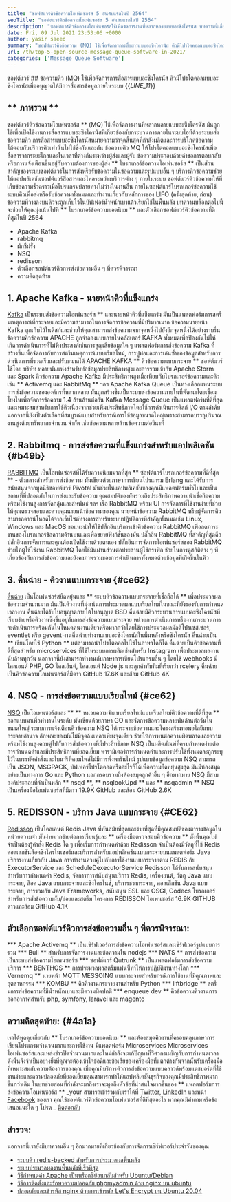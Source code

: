 ```yaml
---
title: "ซอฟต์แวร์คิวข้อความโอเพ่นซอร์ส 5 อันดับแรกในปี 2564" 
seoTitle: "ซอฟต์แวร์คิวข้อความโอเพ่นซอร์ส 5 อันดับแรกในปี 2564" 
description: "ซอฟต์แวร์คิวข้อความโอเพ่นซอร์สใช้เพื่อจัดการงานที่หลากหลายแบบอะซิงโครนัส บทความนี้เกี่ยวกับซอฟต์แวร์คิวข้อความโอเพ่นซอร์ส 5 อันดับแรก" 
date: Fri, 09 Jul 2021 23:53:06 +0000
author: yasir saeed
summary: "ซอฟต์แวร์คิวข้อความ (MQ) ใช้เพื่อจัดการการสื่อสารแบบอะซิงโครนัส คิวมีโปรโตคอลแบบอะซิงโครนัสเพื่ออนุญาตให้มีการสื่อสารข้อมูลภายในระบบ" 
url: /th/top-5-open-source-message-queue-software-in-2021/
categories: ['Message Queue Software']
---
```


ซอฟต์แวร์ ## ข้อความคิว (MQ) ใช้เพื่อจัดการการสื่อสารแบบอะซิงโครนัส คิวมีโปรโตคอลแบบอะซิงโครนัสเพื่ออนุญาตให้มีการสื่อสารข้อมูลภายในระบบ
{{_LINE_11_}}

## ** ภาพรวม **
ซอฟต์แวร์คิวข้อความโอเพ่นซอร์ส ** (MQ) ใช้เพื่อจัดการงานที่หลากหลายแบบอะซิงโครนัส มันถูกใช้เพื่อเปิดใช้งานการสื่อสารแบบอะซิงโครนัสที่เกี่ยวข้องกับกระบวนการภายในระบบไอทีด้วยระบบส่งข้อความคิว การสื่อสารแบบอะซิงโครนัสหมายความว่าจุดสิ้นสุดที่กำลังผลิตและการบริโภคข้อความโต้ตอบกับบริการคิวเท่านั้นไม่ใช่ซึ่งกันและกัน ข้อความคิว MQ ให้โปรโตคอลแบบอะซิงโครนัสเพื่อสื่อสารจากระยะไกลและในเวลาที่ต่างกันระหว่างผู้ส่งและผู้รับ ข้อความประกอบด้วยคำขอการตอบกลับหรือการแจ้งเตือนขึ้นอยู่กับความต้องการของผู้ส่ง
** โบรกเกอร์ข้อความโอเพ่นซอร์ส ** เป็นส่วนสำคัญของระบบซอฟต์แวร์ในการส่งหรือรับข้อความในข้อความและรูปแบบอื่น ๆ บริการคิวข้อความช่วยให้แอปพลิเคชันซอฟต์แวร์สื่อสารและไหลระหว่างบริการต่าง ๆ ภายในระบบ ซอฟต์แวร์คิวข้อความให้ที่เก็บข้อความชั่วคราวเมื่อโปรแกรมปลายทางไม่ว่างในงานอื่น ภายในซอฟต์แวร์โบรกเกอร์ข้อความใช้ระบบคิวเพื่อส่งหรือรับข้อความทั้งหมดและทำงานเกี่ยวกับหลักการของ LIFO (ครั้งสุดท้าย, ก่อน) ข้อความที่วางลงบนคิวจะถูกเก็บไว้ในบัฟเฟอร์น้ำหนักเบาแล้วเรียกใช้ในพื้นหลัง
บทความบล็อกต่อไปนี้จะช่วยให้คุณมุ่งเน้นไปที่ ** โบรกเกอร์ข้อความยอดนิยม ** และตัวเลือกซอฟต์แวร์คิวข้อความที่ดีที่สุดในปี 2564
  * Apache Kafka
  * rabbitmq
  * ผักชีฝรั่ง
  * NSQ
  * redisson
  * ตัวเลือกซอฟต์แวร์คิวการส่งข้อความอื่น ๆ ที่ควรพิจารณา
  * ความคิดสุดท้าย

## 1. Apache Kafka - นายหน้าคิวที่แข็งแกร่ง
[Kafka][1] เป็นระบบส่งข้อความโอเพ่นซอร์ส ** และนายหน้าคิวที่แข็งแกร่ง มันเป็นแพลตฟอร์มการสตรีมเหตุการณ์ที่กระจายและมีความสามารถในการจัดการข้อความที่มีปริมาณมาก ข้อความนายหน้า Kafka ถูกเก็บไว้ในดิสก์และช่วยให้คุณสามารถส่งข้อความจากจุดหนึ่งไปยังอีกจุดหนึ่งได้อย่างราบรื่น ข้อความคิวข้อความ APACHE ถูกจำลองแบบภายในคลัสเตอร์ KAFKA ทั้งหมดเพื่อป้องกันไม่ให้เกิดการดำเนินการที่ไม่พึงประสงค์เช่นการสูญเสียข้อมูลใด ๆ แพลตฟอร์มการส่งข้อความ Kafka ที่สร้างขึ้นเพื่อจัดการกับการสตรีมเหตุการณ์แบบเรียลไทม์, การปูท่อและการเล่นซ้ำของข้อมูลสำหรับการดำเนินการที่รวดเร็วและปรับขนาดได้
APACHE KAFKA ** คิวข้อความแบบกระจาย ** ซอฟต์แวร์ใช้โดย บริษัท หลายพันแห่งสำหรับท่อข้อมูลประสิทธิภาพสูงและการรวมเข้ากับ Apache Storm และ Spark คิวข้อความ Apache Kafka มีประสิทธิภาพสูงเมื่อเทียบกับโบรกเกอร์ข้อความและคิวเช่น ** Activemq และ RabbitMq ** ฯลฯ Apache Kafka Queue เป็นทางเลือกแทนระบบการส่งข้อความขององค์กรที่หลากหลาย มันถูกสร้างขึ้นเป็นระบบส่งข้อความภายในที่พัฒนาโดยเชื่อมโยงในเพื่อจัดการข้อความ 1.4 ล้านล้านต่อวัน Kafka Message Queue เป็นแพลตฟอร์มที่ดีที่สุดและเหมาะสมสำหรับการใช้คิวเนื่องจากช่วยเพิ่มประสิทธิภาพโดยใช้การดำเนินการดิสก์ I/O ตามลำดับ นอกจากนี้ยังเป็นตัวเลือกที่สมบูรณ์แบบสำหรับกรณีการใช้ข้อมูลขนาดใหญ่เพราะสามารถบรรลุปริมาณงานสูงด้วยทรัพยากรจำนวน จำกัด เช่นข้อความหลายล้านข้อความต่อวินาที

## 2. Rabbitmq - การส่งข้อความที่แข็งแกร่งสำหรับแอปพลิเคชัน {#b49b}
[RABBITMQ][2] เป็นโอเพ่นซอร์สที่ได้รับความนิยมมากที่สุด ** ซอฟต์แวร์โบรกเกอร์ข้อความที่ดีที่สุด ** - ตัวกลางสำหรับการส่งข้อความ มันเขียนด้วยภาษาการเขียนโปรแกรม Erlang และได้รับการสนับสนุนจากมูลนิธิซอฟต์แวร์ Pivotal มันช่วยให้แอปพลิเคชันของคุณมีแพลตฟอร์มทั่วไปและเป็นสถานที่ที่ปลอดภัยในการส่งและรับข้อความ คุณสมบัติของมันรวมถึงประสิทธิภาพความน่าเชื่อถือความพร้อมใช้งานสูงการจัดกลุ่มและสหพันธ์ ฯลฯ เรือ RabbitMQ พร้อม UI การจัดการที่ใช้งานง่ายที่ช่วยให้คุณตรวจสอบและควบคุมนายหน้าข้อความของคุณ
นายหน้าข้อความ RabbitMQ หรือผู้จัดการคิวสามารถดาวน์โหลดได้จากเว็บไซต์ทางการสำหรับระบบปฏิบัติการที่สำคัญทั้งหมดเช่น Linux, Windows และ MacOS ขอแนะนำให้ใช้ปลั๊กอินบริการเข้าคิวข้อความ RabbitMQ เพื่อลดภาระงานของโบรกเกอร์ข้อความด้านบนและเพื่อขยายฟังก์ชั่นของมัน ปลั๊กอิน RabbitMQ ที่สำคัญที่สุดคือปลั๊กอินการจัดการและคุณต้องเปิดใช้งานด้วยตนเอง ปลั๊กอินการจัดการโอเพ่นซอร์สของ RabbitMQ ช่วยให้ผู้ใช้ใช้งาน RabbitMQ โดยใช้มันผ่านส่วนต่อประสานผู้ใช้กราฟิก ช่วยในการดูสถิติต่าง ๆ ที่เกี่ยวข้องกับการส่งข้อความและยังคงภาพรวมของการดำเนินการทั้งหมดด้วยข้อมูลที่เกิดขึ้นในคิว

## 3. คื่นฉ่าย - คิวงานแบบกระจาย {#ce62}
[คื่นฉ่าย][3] เป็นโอเพ่นซอร์สยืดหยุ่นและ ** ระบบคิวข้อความแบบกระจายที่เชื่อถือได้ ** เพื่อประมวลผลข้อความจำนวนมาก มันเป็นคิวงานที่มุ่งเน้นการประมวลผลแบบเรียลไทม์ในขณะที่ยังรองรับการกำหนดเวลางาน คื่นฉ่ายได้รับใบอนุญาตภายใต้ใบอนุญาต BSD คื่นฉ่ายมีคิวกระบวนการแบบอะซิงโครนัสที่เรียบง่ายหรือคิวงานซึ่งขึ้นอยู่กับการส่งข้อความแบบกระจาย หน่วยการดำเนินการหรืองานกระบวนการจะดำเนินการพร้อมกันในโหนดคนงานเดียวหรือมากกว่าโดยใช้การประมวลผลมัลติโปรเซสเซอร์, eventlet หรือ gevent งานคื่นฉ่ายทำงานแบบอะซิงโครนัสในพื้นหลังหรือซิงโครนัส
คื่นฉ่ายเป็น ** เขียนโดยใช้ Python ** แต่สามารถนำโปรโตคอลไปใช้ในภาษาใดก็ได้ คื่นฉ่ายเป็นคิวข้อความที่ดีที่สุดสำหรับ microservices ที่ใช้ในระบบการผลิตเช่นสำหรับ Instagram เพื่อประมวลผลงานนับล้านทุกวัน นอกจากนี้ยังสามารถทำงานกับภาษาการเขียนโปรแกรมอื่น ๆ โดยใช้ webhooks มีไคลเอนต์ PHP, GO ไคลเอ็นต์, ไคลเอนต์ Node.js และลูกค้าทับทิมที่เรียกว่า rcelery คื่นฉ่ายเป็นคิวข้อความโอเพ่นซอร์สที่มีดาว GitHub 17.6K และส้อม GitHub 4K

## 4. NSQ - การส่งข้อความแบบเรียลไทม์ {#ce62}
[NSQ][4] เป็นโอเพนซอร์สและ ** ** หน่วยความจำแบบเรียลไทม์แบบเรียลไทม์คิวข้อความที่ดีที่สุด ** ออกแบบมาเพื่อทำงานในระดับ มันเขียนด้วยภาษา GO และจัดการข้อความหลายพันล้านต่อวันในขนาดใหญ่ ระบบการแจ้งเตือนคิวข้อความ NSQ ได้กระจายข้อความและโครงสร้างทอพอโลยีแบบกระจายอำนาจ ลักษณะของมันไม่มีจุดล้มเหลวเพียงจุดเดียว ช่วยให้การทนต่อความผิดพลาดและความพร้อมใช้งานสูงควบคู่ไปกับการส่งข้อความที่มีประสิทธิภาพ
NSQ เป็นผลิตภัณฑ์ที่ครบกำหนดง่ายต่อการกำหนดค่าและมีประสิทธิภาพที่ยอดเยี่ยม พารามิเตอร์การกำหนดค่าและการปรับใช้ทั้งหมดจะถูกระบุไว้ในบรรทัดคำสั่งและไบนารีที่คอมไพล์ไม่มีการพึ่งพารันไทม์ รูปแบบข้อมูลข้อความ NSQ สามารถเป็น JSON, MSGPACK, บัฟเฟอร์โปรโตคอลหรืออะไรก็ได้เพื่อความยืดหยุ่นสูงสุด มันมีห้องสมุดอย่างเป็นทางการ Go และ Python นอกกรอบรวมถึงห้องสมุดลูกค้าอื่น ๆ อีกมากมาย NSQ มีสามองค์ประกอบที่จำเป็นหลัก ** nsqd **, ** nsqlookUpd ** และ ** nsqadmin ** NSQ เป็นเครื่องมือโอเพ่นซอร์สที่มีดาว 19.9K GitHub และส้อม GitHub 2.6K

## 5. REDISSON - บริการ Java แบบกระจาย {#CE62}
[Redisson][5] เป็นไคลเอนต์ Redis Java ที่ทันสมัยที่สุดและง่ายที่สุดที่มีคุณสมบัติของตารางข้อมูลในหน่วยความจำ มันง่ายมากง่ายต่อการเรียนรู้และ ** เครื่องมือตรวจสอบคิวข้อความ ** ดังนั้นคุณไม่จำเป็นต้องรู้คำสั่ง Redis ใด ๆ เพื่อเริ่มการกำหนดค่าด้วย Redisson จำเป็นต้องมีวัตถุที่ใช้ Redis คอลเลกชันล็อคซิงโครไนเซอร์และบริการสำหรับแอปพลิเคชันแบบกระจายบนแพลตฟอร์ม Java บริการงานเกี่ยวกับ Java อาจทำงานควบคู่ไปกับการใช้งานแบบกระจายตาม REDIS กับ ExecutorService และ ScheduleDexecutorService
Redisson ได้รับการสนับสนุนสำหรับการกำหนดค่า Redis, จัดการการสนับสนุนบริการ Redis, เครื่องยนต์, วัตถุ Java แบบกระจาย, ล็อค Java แบบกระจายและซิงโครไนซ์, บริการชวากระจาย, คอลเล็กชัน Java แบบกระจาย, การรวมกับ Java Frameworks, สนับสนุน SSL และ OSGI, Codecs โบรกเกอร์สำหรับการส่งข้อความผับ/ย่อยและสตรีม โครงการ REDISSON โอเพนซอร์ส 16.9K GITHUB ดาวและส้อม GitHub 4.1K

## ตัวเลือกซอฟต์แวร์คิวการส่งข้อความอื่น ๆ ที่ควรพิจารณา:
  *** Apache Activemq ** เป็นเซิร์ฟเวอร์การส่งข้อความโอเพ่นซอร์สและเซิร์ฟเวอร์รูปแบบการรวม
  *** Bull ** สำหรับการจัดการงานและข้อความใน nodejs
  *** NATS ** การส่งข้อความเป็นระบบส่งข้อความโอเพนซอร์ซ
  *** ซอฟต์แวร์ Qutrunk ** เป็นแพลตฟอร์มการส่งข้อความบริการ
  *** BENTHOS ** การประมวลผลสตรีมแฟนซีทำให้การปฏิบัติงานทางโลก
  *** Vernemq ** นายหน้า MQTT MESSOING แบบกระจายสำหรับกรณีการใช้งานที่มีคุณภาพและอุตสาหกรรม
  *** KOMBU ** คิวคิวงานกระจายงานสำหรับ Python
  *** liftbridge ** สตรีมการส่งข้อความที่มีน้ำหนักเบาและมีความผิดปกติ
  *** enqueue dev ** คิวข้อความคิวงานการออกอากาศสำหรับ php, symfony, laravel และ magento

## ความคิดสุดท้าย: {#4a1a}
เราได้พูดคุยเกี่ยวกับ ** โบรกเกอร์ข้อความยอดนิยม ** และห้องสมุดคิวงานที่ครอบคลุมภาษาการเขียนโปรแกรมจำนวนมากและการใช้งาน มีแพลตฟอร์ม Microservices Microservices โอเพ่นซอร์สและแหล่งข่าวปิดจำนวนมากและใหม่กำลังจะแก้ปัญหาที่วิศวกรเผชิญกับการกำหนดเวลา ดังนั้นจึงจำเป็นอย่างยิ่งที่คุณจะต้องเข้าใจข้อดีและข้อเสียของเครื่องมือที่แตกต่างกันจากนั้นรับเครื่องมือที่เหมาะสมกับความต้องการของคุณ เมื่อคุณมีบริการคิวการส่งข้อความแบบคลาวด์พร้อมแดชบอร์ดที่ใช้งานง่ายและความปลอดภัยที่ยอดเยี่ยมคุณสามารถทำให้แอปพลิเคชันธุรกิจของคุณมีประสิทธิภาพมากขึ้นกว่าเดิม ในบทช่วยสอนที่กำลังจะมาถึงเราจะพูดถึงหัวข้อที่น่าสนใจมากขึ้นของ ** แพลตฟอร์มการส่งข้อความโอเพ่นซอร์ส **
_your สามารถเข้าร่วมกับเราได้ที่ [Twitter][6], [LinkedIn][7] และหน้า [Facebook][8] ของเรา คุณใช้ซอฟต์แวร์คิวข้อความโอเพ่นซอร์สที่ดีที่สุดอะไร หากคุณมีคำถามหรือข้อเสนอแนะใด ๆ โปรด _ [ติดต่อกลับ][9]

## สำรวจ:
นอกจากนี้เรายังมีบทความอื่น ๆ อีกมากมายที่เกี่ยวข้องกับการจัดการเซิร์ฟเวอร์ประจำวันของคุณ
  * [ระบบคิว redis-backed สำหรับการประมวลผลพื้นหลัง][10]
  * [ระบบประมวลผลงานพื้นหลังที่เร็วที่สุด][11]
  * [วิธีกำหนดค่า Apache เป็นพร็อกซีย้อนกลับสำหรับ Ubuntu/Debian][12]
  * [วิธีการติดตั้งและรักษาความปลอดภัย phpmyadmin ด้วย nginx บน ubuntu][13]
  * [ปลอดภัยและเข้ารหัส nginx ด้วยการเข้ารหัส Let's Encrypt บน Ubuntu 20.04][14]

  
[1]: https://kafka.apache.org/
[2]: https://www.rabbitmq.com/
[3]: https://docs.celeryproject.org/en/stable/
[4]: https://nsq.io/
[5]: https://redisson.org/
[6]: https://twitter.com/containerize_co
[7]: https://www.linkedin.com/company/containerize/
[8]: http://facebook.com/containerize
[9]: mailto:yasir.saeed@aspose.com
[10]: https://products.containerize.com/message-queue-software/resque/
[11]: https://products.containerize.com/message-queue-software/sidekiq/
[12]: https://blog.containerize.com/web-server-solution-stack/how-to-configure-apache-as-a-reverse-proxy-for-ubuntudebian/
[13]: https://blog.containerize.com/web-server-solution-stack/how-to-install-and-secure-phpmyadmin-with-nginx-on-ubuntu/
[14]: https://blog.containerize.com/web-server-solution-stack/how-to-secure-nginx-with-letsencrypt-on-ubuntu-20-04/
